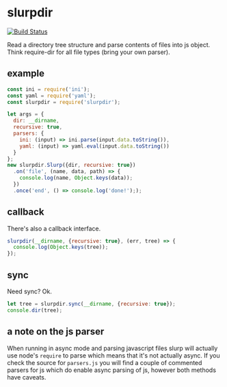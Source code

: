 # slurpdir

[![Build Status](https://travis-ci.org/seangarner/slurpdir.svg?branch=master)](https://travis-ci.org/seangarner/slurpdir)

Read a directory tree structure and parse contents of files into js object.  Think require-dir for
all file types (bring your own parser).

## example
```js
const ini = require('ini');
const yaml = require('yaml');
const slurpdir = require('slurpdir');

let args = {
  dir: __dirname,
  recursive: true,
  parsers: {
    ini: (input) => ini.parse(input.data.toString()),
    yaml: (input) => yaml.eval(input.data.toString())
  }
};
new slurpdir.Slurp({dir, recursive: true})
  .on('file', (name, data, path) => {
    console.log(name, Object.keys(data));
  })
  .once('end', () => console.log('done!'););
```

## callback
There's also a callback interface.
```js
slurpdir(__dirname, {recursive: true}, (err, tree) => {
  console.log(Object.keys(tree));
});
```

## sync
Need sync?  Ok.
```js
let tree = slurpdir.sync(__dirname, {recursive: true});
console.dir(tree);
```

## a note on the js parser
When running in async mode and parsing javascript files slurp will actually use node's `require` to
parse which means that it's not actually async.  If you check the source for `parsers.js` you will
find a couple of commented parsers for js which do enable async parsing of js, however both methods
have caveats.
